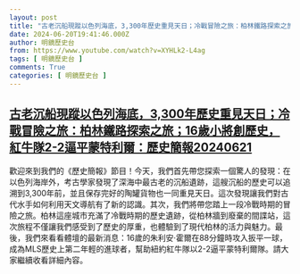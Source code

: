 ```yaml
---
layout: post
title: "古老沉船現蹤以色列海底，3,300年歷史重見天日；冷戰冒險之旅：柏林鐵路探索之旅；16歲小將創歷史，紅牛隊2-2逼平蒙特利爾：歷史簡報20240621"
date: 2024-06-20T19:41:46.000Z
author: 明鏡歷史台
from: https://www.youtube.com/watch?v=XYHLk2-L4ag
tags: [ 明鏡歷史台 ]
comments: True
categories: [ 明鏡歷史台 ]
---
```

<!--1718912506000-->
[古老沉船現蹤以色列海底，3,300年歷史重見天日；冷戰冒險之旅：柏林鐵路探索之旅；16歲小將創歷史，紅牛隊2-2逼平蒙特利爾：歷史簡報20240621](https://www.youtube.com/watch?v=XYHLk2-L4ag)
------

<div>
歡迎來到我們的《歷史簡報》節目！今天，我們首先帶您探索一個驚人的發現：在以色列海岸外，考古學家發現了深海中最古老的沉船遺跡，這艘沉船的歷史可以追溯到3,300年前，並且保存完好的陶罐貨物也一同重見天日。這次發現讓我們對古代水手如何利用天文導航有了新的認識。其次，我們將帶您踏上一段冷戰時期的冒險之旅。柏林這座城市充滿了冷戰時期的歷史遺跡，從柏林牆到廢棄的間諜站，這次旅程不僅讓我們感受到了歷史的厚重，也體驗到了現代柏林的活力與魅力。最後，我們來看看體壇的最新消息：16歲的朱利安·霍爾在88分鐘時攻入扳平一球，成為MLS歷史上第二年輕的進球者，幫助紐約紅牛隊以2-2逼平蒙特利爾隊。請大家繼續收看詳細內容。
</div>
